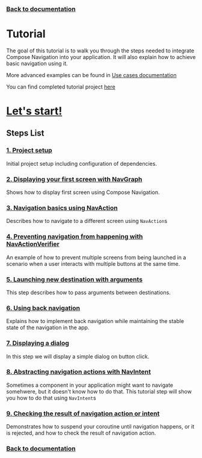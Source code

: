 ### [Back to documentation](../README.md)

# Tutorial

The goal of this tutorial is to walk you through the steps needed to integrate Compose Navigation into your application.
It will also explain how to achieve basic navigation using it. 

More advanced examples can be found in [Use cases documentation](../usecases/README.md)

You can find completed tutorial project [here](../../tutorial)

# [Let's start!](01_project_setup.md)

## Steps List

### [1. Project setup](01_project_setup.md)

Initial project setup including configuration of dependencies.

### [2. Displaying your first screen with NavGraph](02_first_graph.md)

Shows how to display first screen using Compose Navigation.

### [3. Navigation basics using NavAction](03_navigation_basics.md)

Describes how to navigate to a different screen using `NavAction`s

### [4. Preventing navigation from happening with NavActionVerifier](04_nav_verifier.md)

An example of how to prevent multiple screens from being launched in a scenario when a user interacts with multiple buttons at the same time.

### [5. Launching new destination with arguments](05_using_navigation_arguments.md)

This step describes how to pass arguments between destinations.

### [6. Using back navigation](06_back_navigation.md)

Explains how to implement back navigation while maintaining the stable state of the navigation in the app.

### [7. Displaying a dialog](07_displaying_dialog.md)

In this step we will display a simple dialog on button click.

### [8. Abstracting navigation actions with NavIntent](TBD)

Sometimes a component in your application might want to navigate somehwere, but it doesn't know how to do that. 
This tutorial step will show you how to do that using `NavIntent`s

### [9. Checking the result of navigation action or intent](09_checking_the_result_of_nav.md)

Demonstrates how to suspend your coroutine until navigation happens, or it is rejected, and how to check the result of navigation action.

### [Back to documentation](../README.md)

<!-- GENERATED SECTION - DON'T ADD ANY TEXT BELOW THIS TAG -->

